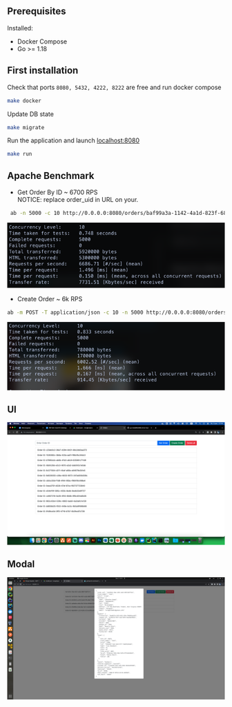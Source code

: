 ## Prerequisites

Installed:

- Docker Compose
- Go >= 1.18

## First installation

Check that ports `8080, 5432, 4222, 8222` are free and run docker compose

```bash
make docker
```

Update DB state

```bash
make migrate
```

Run the application and launch  [localhost:8080](http://localhost:8080/)

```bash
make run
```

## Apache Benchmark

- Get Order By ID ~ 6700 RPS   
  NOTICE: replace order_uid in URL on your.

```bash
 ab -n 5000 -c 10 http://0.0.0.0:8080/orders/baf99a3a-1142-4a1d-823f-6882fc71e8d3
 ```

![RPS GET](examples/rps-get-orders.png)

- Create Order ~ 6k RPS

```bash
ab -m POST -T application/json -c 10 -n 5000 http://0.0.0.0:8080/orders
```  

![RPS POST](examples/rps-post-orders.png)

## UI

![MAIN](examples/ui.png)

## Modal

![MODAL](examples/modal.png)
